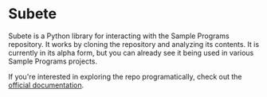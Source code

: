 # Subete

Subete is a Python library for interacting with the Sample Programs
repository. It works by cloning the repository and analyzing its
contents. It is currently in its alpha form, but you can already
see it being used in various Sample Programs projects. 

If you're interested in exploring the repo programatically,
check out the [official documentation](https://subete.therenegadecoder.com). 

